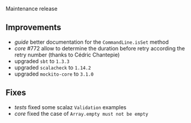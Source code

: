 Maintenance release

## Improvements

 * *guide* better documentation for the `CommandLine.isSet` method
 * *core* #772 allow to determine the duration before retry according the retry number (thanks to Cédric Chantepie)
 * upgraded `sbt` to `1.3.3`
 * upgraded `scalacheck` to `1.14.2`
 * upgraded `mockito-core` to `3.1.0`
 
## Fixes

 * *tests* fixed some scalaz `Validation` examples
 * *core* fixed the case of `Array.empty must not be empty`
 